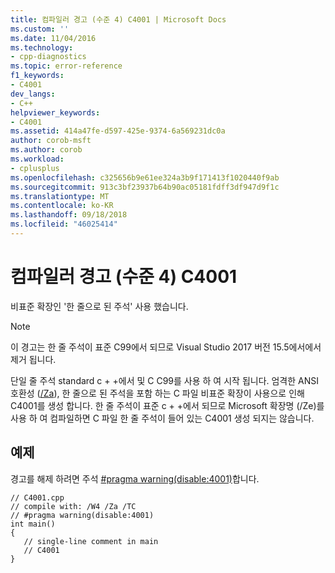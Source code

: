 ```yaml
---
title: 컴파일러 경고 (수준 4) C4001 | Microsoft Docs
ms.custom: ''
ms.date: 11/04/2016
ms.technology:
- cpp-diagnostics
ms.topic: error-reference
f1_keywords:
- C4001
dev_langs:
- C++
helpviewer_keywords:
- C4001
ms.assetid: 414a47fe-d597-425e-9374-6a569231dc0a
author: corob-msft
ms.author: corob
ms.workload:
- cplusplus
ms.openlocfilehash: c325656b9e61ee324a3b9f171413f1020440f9ab
ms.sourcegitcommit: 913c3bf23937b64b90ac05181fdff3df947d9f1c
ms.translationtype: MT
ms.contentlocale: ko-KR
ms.lasthandoff: 09/18/2018
ms.locfileid: "46025414"
---
```

# <a name="compiler-warning-level-4-c4001"></a>컴파일러 경고 (수준 4) C4001

비표준 확장인 '한 줄으로 된 주석' 사용 했습니다.

> [!NOTE]
> 이 경고는 한 줄 주석이 표준 C99에서 되므로 Visual Studio 2017 버전 15.5에서에서 제거 됩니다.

단일 줄 주석 standard c + +에서 및 C C99를 사용 하 여 시작 됩니다.
엄격한 ANSI 호환성 ([/Za](../../build/reference/za-ze-disable-language-extensions.md)), 한 줄으로 된 주석을 포함 하는 C 파일 비표준 확장이 사용으로 인해 C4001를 생성 합니다. 한 줄 주석이 표준 c + +에서 되므로 Microsoft 확장명 (/Ze)를 사용 하 여 컴파일하면 C 파일 한 줄 주석이 들어 있는 C4001 생성 되지는 않습니다.

## <a name="example"></a>예제

경고를 해제 하려면 주석 [#pragma warning(disable:4001)](../../preprocessor/warning.md)합니다.

```
// C4001.cpp
// compile with: /W4 /Za /TC
// #pragma warning(disable:4001)
int main()
{
   // single-line comment in main
   // C4001
}
```